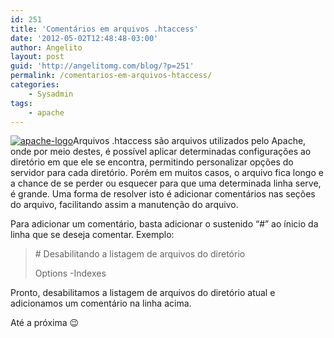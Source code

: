 ```yaml
---
id: 251
title: 'Comentários em arquivos .htaccess'
date: '2012-05-02T12:48:48-03:00'
author: Angelito
layout: post
guid: 'http://angelitomg.com/blog/?p=251'
permalink: /comentarios-em-arquivos-htaccess/
categories:
    - Sysadmin
tags:
    - apache
---
```


[![](http://angelitomg.github.io/wp-content/uploads/2012/01/apache-logo.jpg "apache-logo")](http://angelitomg.github.io/wp-content/uploads/2012/01/apache-logo.jpg)Arquivos .htaccess são arquivos utilizados pelo Apache, onde por meio destes, é possível aplicar determinadas configurações ao diretório em que ele se encontra, permitindo personalizar opções do servidor para cada diretório. Porém em muitos casos, o arquivo fica longo e a chance de se perder ou esquecer para que uma determinada linha serve, é grande. Uma forma de resolver isto é adicionar comentários nas seções do arquivo, facilitando assim a manutenção do arquivo.

Para adicionar um comentário, basta adicionar o sustenido “#” ao ínicio da linha que se deseja comentar. Exemplo:

> \# Desabilitando a listagem de arquivos do diretório
> 
> Options -Indexes

Pronto, desabilitamos a listagem de arquivos do diretório atual e adicionamos um comentário na linha acima.

Até a próxima 😉